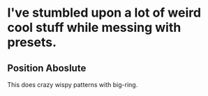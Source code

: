 # I've stumbled upon a lot of weird cool stuff while messing with presets.

## Position Aboslute
This does crazy wispy patterns with big-ring.